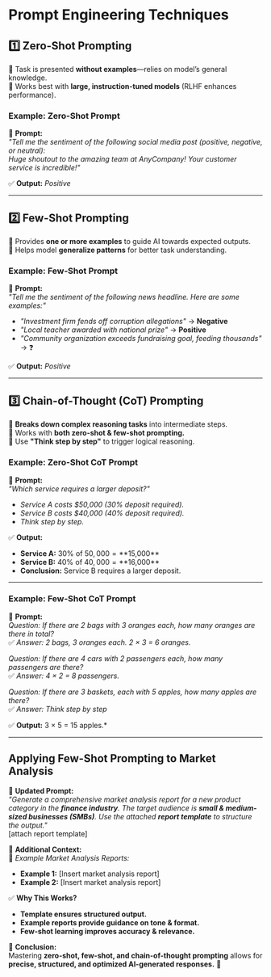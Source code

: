 # **Prompt Engineering Techniques**  

## **1️⃣ Zero-Shot Prompting**  
🔹 Task is presented **without examples**—relies on model’s general knowledge.  
🔹 Works best with **large, instruction-tuned models** (RLHF enhances performance).  

### **Example: Zero-Shot Prompt**  
📌 **Prompt:**  
*"Tell me the sentiment of the following social media post (positive, negative, or neutral):*  
*Huge shoutout to the amazing team at AnyCompany! Your customer service is incredible!"*  

✅ **Output:** *Positive*  

---

## **2️⃣ Few-Shot Prompting**  
🔹 Provides **one or more examples** to guide AI towards expected outputs.  
🔹 Helps model **generalize patterns** for better task understanding.  

### **Example: Few-Shot Prompt**  
📌 **Prompt:**  
*"Tell me the sentiment of the following news headline. Here are some examples:"*  

- *"Investment firm fends off corruption allegations"* → **Negative**  
- *"Local teacher awarded with national prize"* → **Positive**  
- *"Community organization exceeds fundraising goal, feeding thousands"* → ❓  

✅ **Output:** *Positive*  

---

## **3️⃣ Chain-of-Thought (CoT) Prompting**  
🔹 **Breaks down complex reasoning tasks** into intermediate steps.  
🔹 Works with **both zero-shot & few-shot prompting.**  
🔹 Use **"Think step by step"** to trigger logical reasoning.  

### **Example: Zero-Shot CoT Prompt**  
📌 **Prompt:**  
*"Which service requires a larger deposit?"*  
- *Service A costs $50,000 (30% deposit required).*  
- *Service B costs $40,000 (40% deposit required).*  
- *Think step by step.*  

✅ **Output:**  
- **Service A:** 30% of $50,000 = **$15,000**  
- **Service B:** 40% of $40,000 = **$16,000**  
- **Conclusion:** Service B requires a larger deposit.  

---

### **Example: Few-Shot CoT Prompt**  
📌 **Prompt:**  
*Question: If there are 2 bags with 3 oranges each, how many oranges are there in total?*  
✅ *Answer: 2 bags, 3 oranges each. 2 × 3 = 6 oranges.*  

*Question: If there are 4 cars with 2 passengers each, how many passengers are there?*  
✅ *Answer: 4 × 2 = 8 passengers.*  

*Question: If there are 3 baskets, each with 5 apples, how many apples are there?*  
✅ *Answer: Think step by step*  

✅ **Output:** 3 × 5 = 15 apples.*  

---

## **Applying Few-Shot Prompting to Market Analysis**  
📌 **Updated Prompt:**  
*"Generate a comprehensive market analysis report for a new product category in the **finance industry**. The target audience is **small & medium-sized businesses (SMBs)**. Use the attached **report template** to structure the output."*  
[attach report template]

🚀 **Additional Context:**  
📌 *Example Market Analysis Reports:*  
- **Example 1:** [Insert market analysis report]  
- **Example 2:** [Insert market analysis report]  

✅ **Why This Works?**  
- **Template ensures structured output.**  
- **Example reports provide guidance on tone & format.**  
- **Few-shot learning improves accuracy & relevance.**  

📌 **Conclusion:**  
Mastering **zero-shot, few-shot, and chain-of-thought prompting** allows for **precise, structured, and optimized AI-generated responses.** 🚀  